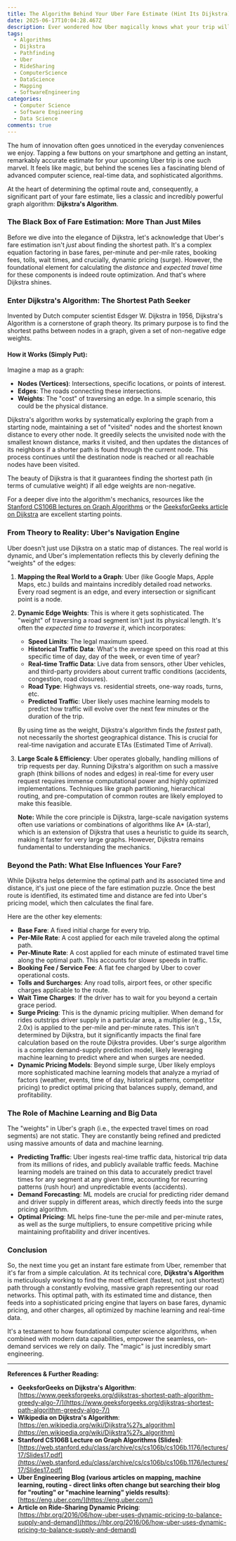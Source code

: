 ```yaml
---
title: The Algorithm Behind Your Uber Fare Estimate (Hint Its Dijkstra)
date: 2025-06-17T10:04:28.467Z
description: Ever wondered how Uber magically knows what your trip will cost before you even hail a ride? Dive deep into the sophisticated algorithms, with Dijkstra's at its core, that power one of the most impactful features of modern ride-sharing.
tags:
  - Algorithms
  - Dijkstra
  - Pathfinding
  - Uber
  - RideSharing
  - ComputerScience
  - DataScience
  - Mapping
  - SoftwareEngineering
categories:
  - Computer Science
  - Software Engineering
  - Data Science
comments: true
---
```


The hum of innovation often goes unnoticed in the everyday conveniences we enjoy. Tapping a few buttons on your smartphone and getting an instant, remarkably accurate estimate for your upcoming Uber trip is one such marvel. It feels like magic, but behind the scenes lies a fascinating blend of advanced computer science, real-time data, and sophisticated algorithms.

At the heart of determining the optimal route and, consequently, a significant part of your fare estimate, lies a classic and incredibly powerful graph algorithm: **Dijkstra's Algorithm**.

### The Black Box of Fare Estimation: More Than Just Miles

Before we dive into the elegance of Dijkstra, let's acknowledge that Uber's fare estimation isn't *just* about finding the shortest path. It's a complex equation factoring in base fares, per-minute and per-mile rates, booking fees, tolls, wait times, and crucially, dynamic pricing (surge). However, the foundational element for calculating the *distance* and *expected travel time* for these components is indeed route optimization. And that's where Dijkstra shines.

### Enter Dijkstra's Algorithm: The Shortest Path Seeker

Invented by Dutch computer scientist Edsger W. Dijkstra in 1956, Dijkstra's Algorithm is a cornerstone of graph theory. Its primary purpose is to find the shortest paths between nodes in a graph, given a set of non-negative edge weights.

#### How it Works (Simply Put):

Imagine a map as a graph:
*   **Nodes (Vertices)**: Intersections, specific locations, or points of interest.
*   **Edges**: The roads connecting these intersections.
*   **Weights**: The "cost" of traversing an edge. In a simple scenario, this could be the physical distance.

Dijkstra's algorithm works by systematically exploring the graph from a starting node, maintaining a set of "visited" nodes and the shortest known distance to every other node. It greedily selects the unvisited node with the smallest known distance, marks it visited, and then updates the distances of its neighbors if a shorter path is found through the current node. This process continues until the destination node is reached or all reachable nodes have been visited.

The beauty of Dijkstra is that it guarantees finding the shortest path (in terms of cumulative weight) if all edge weights are non-negative.

For a deeper dive into the algorithm's mechanics, resources like the [Stanford CS106B lectures on Graph Algorithms](https://web.stanford.edu/class/archive/cs/cs106b/cs106b.1176/lectures/17/Slides17.pdf) or the [GeeksforGeeks article on Dijkstra](https://www.geeksforgeeks.org/dijkstras-shortest-path-algorithm-greedy-algo-7/) are excellent starting points.

### From Theory to Reality: Uber's Navigation Engine

Uber doesn't just use Dijkstra on a static map of distances. The real world is dynamic, and Uber's implementation reflects this by cleverly defining the "weights" of the edges:

1.  **Mapping the Real World to a Graph**: Uber (like Google Maps, Apple Maps, etc.) builds and maintains incredibly detailed road networks. Every road segment is an edge, and every intersection or significant point is a node.

2.  **Dynamic Edge Weights**: This is where it gets sophisticated. The "weight" of traversing a road segment isn't just its physical length. It's often the *expected time to traverse it*, which incorporates:
    *   **Speed Limits**: The legal maximum speed.
    *   **Historical Traffic Data**: What's the average speed on this road at this specific time of day, day of the week, or even time of year?
    *   **Real-time Traffic Data**: Live data from sensors, other Uber vehicles, and third-party providers about current traffic conditions (accidents, congestion, road closures).
    *   **Road Type**: Highways vs. residential streets, one-way roads, turns, etc.
    *   **Predicted Traffic**: Uber likely uses machine learning models to predict how traffic will evolve over the next few minutes or the duration of the trip.

    By using time as the weight, Dijkstra's algorithm finds the *fastest* path, not necessarily the shortest geographical distance. This is crucial for real-time navigation and accurate ETAs (Estimated Time of Arrival).

3.  **Large Scale & Efficiency**: Uber operates globally, handling millions of trip requests per day. Running Dijkstra's algorithm on such a massive graph (think billions of nodes and edges) in real-time for every user request requires immense computational power and highly optimized implementations. Techniques like graph partitioning, hierarchical routing, and pre-computation of common routes are likely employed to make this feasible.

    **Note:** While the core principle is Dijkstra, large-scale navigation systems often use variations or combinations of algorithms like A* (A-star), which is an extension of Dijkstra that uses a heuristic to guide its search, making it faster for very large graphs. However, Dijkstra remains fundamental to understanding the mechanics.

### Beyond the Path: What Else Influences Your Fare?

While Dijkstra helps determine the optimal path and its associated time and distance, it's just one piece of the fare estimation puzzle. Once the best route is identified, its estimated time and distance are fed into Uber's pricing model, which then calculates the final fare.

Here are the other key elements:

*   **Base Fare**: A fixed initial charge for every trip.
*   **Per-Mile Rate**: A cost applied for each mile traveled along the optimal path.
*   **Per-Minute Rate**: A cost applied for each minute of estimated travel time along the optimal path. This accounts for slower speeds in traffic.
*   **Booking Fee / Service Fee**: A flat fee charged by Uber to cover operational costs.
*   **Tolls and Surcharges**: Any road tolls, airport fees, or other specific charges applicable to the route.
*   **Wait Time Charges**: If the driver has to wait for you beyond a certain grace period.
*   **Surge Pricing**: This is the dynamic pricing multiplier. When demand for rides outstrips driver supply in a particular area, a multiplier (e.g., 1.5x, 2.0x) is applied to the per-mile and per-minute rates. This isn't determined by Dijkstra, but it significantly impacts the final fare calculation based on the route Dijkstra provides. Uber's surge algorithm is a complex demand-supply prediction model, likely leveraging machine learning to predict where and when surges are needed.
*   **Dynamic Pricing Models**: Beyond simple surge, Uber likely employs more sophisticated machine learning models that analyze a myriad of factors (weather, events, time of day, historical patterns, competitor pricing) to predict optimal pricing that balances supply, demand, and profitability.

### The Role of Machine Learning and Big Data

The "weights" in Uber's graph (i.e., the expected travel times on road segments) are not static. They are constantly being refined and predicted using massive amounts of data and machine learning.

*   **Predicting Traffic**: Uber ingests real-time traffic data, historical trip data from its millions of rides, and publicly available traffic feeds. Machine learning models are trained on this data to accurately predict travel times for any segment at any given time, accounting for recurring patterns (rush hour) and unpredictable events (accidents).
*   **Demand Forecasting**: ML models are crucial for predicting rider demand and driver supply in different areas, which directly feeds into the surge pricing algorithm.
*   **Optimal Pricing**: ML helps fine-tune the per-mile and per-minute rates, as well as the surge multipliers, to ensure competitive pricing while maintaining profitability and driver incentives.

### Conclusion

So, the next time you get an instant fare estimate from Uber, remember that it's far from a simple calculation. At its technical core, **Dijkstra's Algorithm** is meticulously working to find the most efficient (fastest, not just shortest) path through a constantly evolving, massive graph representing our road networks. This optimal path, with its estimated time and distance, then feeds into a sophisticated pricing engine that layers on base fares, dynamic pricing, and other charges, all optimized by machine learning and real-time data.

It's a testament to how foundational computer science algorithms, when combined with modern data capabilities, empower the seamless, on-demand services we rely on daily. The "magic" is just incredibly smart engineering.

---
**References & Further Reading:**

*   **GeeksforGeeks on Dijkstra's Algorithm**: [https://www.geeksforgeeks.org/dijkstras-shortest-path-algorithm-greedy-algo-7/](https://www.geeksforgeeks.org/dijkstras-shortest-path-algorithm-greedy-algo-7/)
*   **Wikipedia on Dijkstra's Algorithm**: [https://en.wikipedia.org/wiki/Dijkstra%27s_algorithm](https://en.wikipedia.org/wiki/Dijkstra%27s_algorithm)
*   **Stanford CS106B Lecture on Graph Algorithms (Slides)**: [https://web.stanford.edu/class/archive/cs/cs106b/cs106b.1176/lectures/17/Slides17.pdf](https://web.stanford.edu/class/archive/cs/cs106b/cs106b.1176/lectures/17/Slides17.pdf)
*   **Uber Engineering Blog (various articles on mapping, machine learning, routing - direct links often change but searching their blog for "routing" or "machine learning" yields results)**: [https://eng.uber.com/](https://eng.uber.com/)
*   **Article on Ride-Sharing Dynamic Pricing**: [https://hbr.org/2016/06/how-uber-uses-dynamic-pricing-to-balance-supply-and-demand](https://hbr.org/2016/06/how-uber-uses-dynamic-pricing-to-balance-supply-and-demand)
